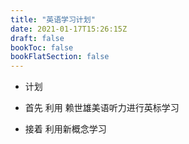 ```yaml
---
title: "英语学习计划"
date: 2021-01-17T15:26:15Z
draft: false
bookToc: false
bookFlatSection: false
---
```


+ 计划


+ 首先 利用 赖世雄美语听力进行英标学习

+ 接着 利用新概念学习